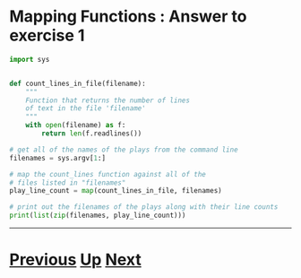 # Mapping Functions : Answer to exercise 1

```python
import sys


def count_lines_in_file(filename):
    """
    Function that returns the number of lines
    of text in the file 'filename'
    """
    with open(filename) as f:
        return len(f.readlines())

# get all of the names of the plays from the command line
filenames = sys.argv[1:]

# map the count_lines function against all of the
# files listed in "filenames"
play_line_count = map(count_lines_in_file, filenames)

# print out the filenames of the plays along with their line counts
print(list(zip(filenames, play_line_count)))
```

***

# [Previous](map.md) [Up](map.md) [Next](map.md)
